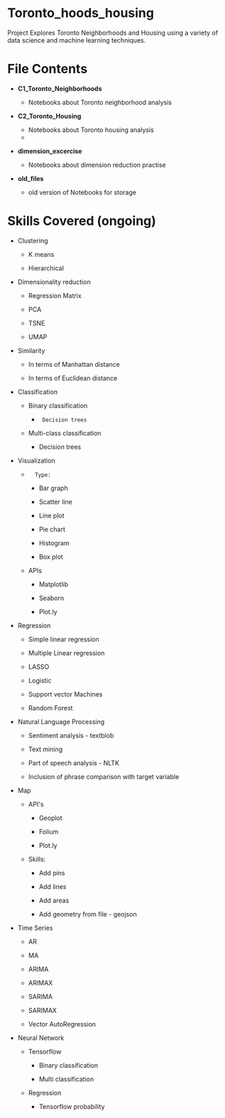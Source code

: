 # Toronto_hoods_housing
Project Explores Toronto Neighborhoods and Housing using a variety of data science and machine learning techniques.

# File Contents
- **C1_Toronto_Neighborhoods**
    - Notebooks about Toronto neighborhood analysis 
-  **C2_Toronto_Housing** 
    - Notebooks about Toronto housing analysis 
    - 
-  **dimension_excercise** 
    - Notebooks about dimension reduction practise

-  **old_files** 
    - old version of Notebooks for storage

# Skills Covered (ongoing)
-   Clustering

    -   K means

    -   Hierarchical

-   Dimensionality reduction

    -   Regression Matrix

    -   PCA

    -   TSNE

    -   UMAP

-   Similarity

    -   In terms of Manhattan distance

    -   In terms of Euclidean distance

-   Classification

    -   Binary classification

        -      Decision trees

    -   Multi-class classification

        -   Decision trees

-   Visualization

    -       Type:

        -   Bar graph

        -   Scatter line

        -   Line plot

        -   Pie chart

        -   Histogram

        -   Box plot

    -   APIs

        -   Matplotlib

        -   Seaborn

        -   Plot.ly

-   Regression

    -   Simple linear regression

    -   Multiple Linear regression

    -   LASSO

    -   Logistic

    -   Support vector Machines

    -   Random Forest

-   Natural Language Processing

    -   Sentiment analysis - textblob

    -   Text mining

    -   Part of speech analysis - NLTK

    -   Inclusion of phrase comparison with target variable

-   Map

    -   API's

        -   Geoplot

        -   Folium

        -   Plot.ly

    -   Skills:

        -   Add pins

        -   Add lines

        -   Add areas

        -   Add geometry from file - geojson

-   Time Series

    -   AR

    -   MA

    -   ARIMA

    -   ARIMAX

    -   SARIMA

    -   SARIMAX

    -   Vector AutoRegression

-   Neural Network 

    -   Tensorflow

        -   Binary classification

        -   Multi classification

    -   Regression

        -   Tensorflow probability
